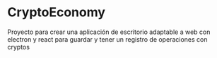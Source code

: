 # CryptoEconomy

Proyecto para crear una aplicación de escritorio adaptable a web con electron y react para guardar y tener un registro de operaciones con cryptos
